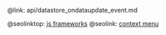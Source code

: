 @link: api/datastore_ondataupdate_event.md

@seolinktop: [js frameworks](https://webix.com)
@seolink: [context menu](https://webix.com/widget/contextmenu/)